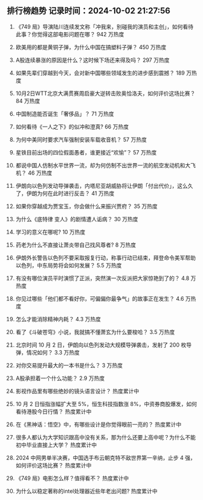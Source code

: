 
## 排行榜趋势 记录时间：2024-10-02 21:27:56
  
  1. 《749 局》导演陆川连续发文称「冲我来，别碰我的演员和主创」，如何看待此事？你觉得这部电影问题在哪？ 942 万热度
    
  2. 欧美用的都是黄铜子弹，为什么中国在搞塑料子弹？ 450 万热度
    
  3. A股连续暴涨的原因是什么？这时候下场还来得及吗？ 297 万热度
    
  4. 如果先辈们穿越到今天，会对新中国哪些领域发生的进步感到震撼？ 189 万热度
    
  5. 10月2日WTT北京大满贯赛周启豪大逆转击败奥恰洛夫，如何评价这场比赛？ 84 万热度
    
  6. 中国制造能否诞生「奢侈品」？ 71 万热度
    
  7. 如何看待《一人之下》的似冲和澄真? 66 万热度
    
  8. 为何中美同时要求汽车强制安装车载收音机？ 57 万热度
    
  9. 星铁目前出场的四位假面愚者，谁更接近“欢愉”？ 57 万热度
    
  10. 都说中国人仿制水平世界一流，却为何仿制不出世界一流的航空发动机和大飞机？ 46 万热度
    
  11. 伊朗向以色列发动导弹袭击，内塔尼亚胡威胁将让伊朗「付出代价」，这么久了，伊朗为何在此时进行反击？ 41 万热度
    
  12. 如果你穿越成为贾宝玉，你会做什么来振兴贾府？ 35 万热度
    
  13. 为什么《底特律 变人》的剧情遭人诟病？ 30 万热度
    
  14. 学习的意义在哪呢? 10 万热度
    
  15. 药老为什么不直接让萧炎带自己找风尊者? 8 万热度
    
  16. 伊朗外长警告以色列不要采取报复行动，称事行动已结束，拜登命令美军帮助以色列，中东局势将会如何发展？ 5.5 万热度
    
  17. 有没有哪位演员平时演惯了正派，突然演一次反派把大家惊艳到了的？ 4.8 万热度
    
  18. 你见过哪些「他们都不看好你，可偏偏你最争气」的故事正在发生？ 4.6 万热度
    
  19. 怎么才能消除精神内耗？ 4.3 万热度
    
  20. 看了《斗破苍穹》小说，我就搞不懂萧玄为什么要梭哈？ 3.5 万热度
    
  21. 北京时间 10 月 2 日，伊朗向以色列发动大规模导弹袭击，发射了 200 枚导弹，情况如何？ 3.3 万热度
    
  22. 对你交易提升最大的一本书是什么？ 3 万热度
    
  23. A股承担着一个什么功能？ 2.9 万热度
    
  24. 影视作品里有哪些绝妙的镜头语言设计？ 热度累计中
    
  25. 10 月 2 日恒指涨幅扩大至 5%，恒生科技指数涨 8%，中资券商股爆发，如何看待港股今日行情？ 热度累计中
    
  26. 在《黑神话：悟空》中，有哪些设计是你觉得眼前一亮的？ 热度累计中
    
  27. 很多人都认为大学知识跟高中没有关系，那为什么还要上高中呢？为什么不能初中毕业直接上大学？ 热度累计中
    
  28. 2024 中网男单半决赛，中国选手布云朝克特不敌世界第一辛纳，止步 4 强，如何评价这场比赛？ 热度累计中
    
  29. 《749 局》电影怎么样？值得看不？ 热度累计中
    
  30. 为什么以稳定著称的intel处理器近些年老出问题? 热度累计中
    